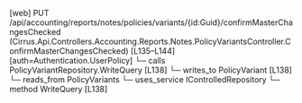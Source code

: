 [web] PUT /api/accounting/reports/notes/policies/variants/{id:Guid}/confirmMasterChangesChecked  (Cirrus.Api.Controllers.Accounting.Reports.Notes.PolicyVariantsController.ConfirmMasterChangesChecked)  [L135–L144] [auth=Authentication.UserPolicy]
  └─ calls PolicyVariantRepository.WriteQuery [L138]
  └─ writes_to PolicyVariant [L138]
    └─ reads_from PolicyVariants
  └─ uses_service IControlledRepository<PolicyVariant>
    └─ method WriteQuery [L138]

